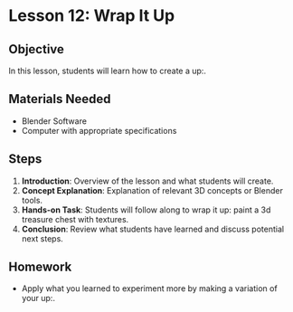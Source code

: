
# Lesson 12: Wrap It Up

## Objective
In this lesson, students will learn how to create a up:.

## Materials Needed
- Blender Software
- Computer with appropriate specifications

## Steps
1. **Introduction**: Overview of the lesson and what students will create.
2. **Concept Explanation**: Explanation of relevant 3D concepts or Blender tools.
3. **Hands-on Task**: Students will follow along to wrap it up: paint a 3d treasure chest with textures.
4. **Conclusion**: Review what students have learned and discuss potential next steps.

## Homework
- Apply what you learned to experiment more by making a variation of your up:.
